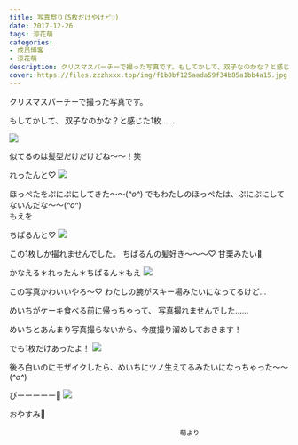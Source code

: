 ```yaml
---
title: 写真祭り(5枚だけやけど♡)
date: 2017-12-26
tags: 涼花萌
categories: 
- 成员博客
- 涼花萌
description: クリスマスパーチーで撮った写真です。もしてかして、双子なのかな？と感じた1枚……似てるのは髪型だけだけどね～～！笑れったんと♡ほっぺたをぷにぷにし...
cover: https://files.zzzhxxx.top/img/f1b0bf125aada59f34b85a1bb4a15.jpg 
---
```






クリスマスパーチーで撮った写真です。




もしてかして、
双子なのかな？と感じた1枚……

![](https://files.zzzhxxx.top/img/f1b0bf125aada59f34b85a1bb4a15.jpg)






似てるのは髪型だけだけどね～～！笑






れったんと♡
![](https://files.zzzhxxx.top/img/f1b0bf125aada59f34b85a1bb4a15-01.jpg)






ほっぺたをぷにぷにしてきた〜〜(*^o^*)
でもわたしのほっぺたは、ぷにぷにしてないんだな〜〜(*^o^*)                 
                                              もえを






ちぱるんと♡
![](https://files.zzzhxxx.top/img/f1b0bf125aada59f34b85a1bb4a15-02.jpg)





この1枚しか撮れませんでした。
ちぱるんの髪好き〜〜〜♡
甘栗みたい🌰






かなえる＊れったん＊ちぱるん＊もえ
![](https://files.zzzhxxx.top/img/f1b0bf125aada59f34b85a1bb4a15-03.jpg)





この写真かわいいやろ〜♡
わたしの腕がスキー場みたいになってるけど…






めいちがケーキ食べる前に帰っちゃって、
写真撮れませんでした……

めいちとあんまり写真撮らないから、今度撮り溜めしておきます！




でも1枚だけあったよ！
![](https://files.zzzhxxx.top/img/f1b0bf125aada59f34b85a1bb4a15-04.jpg)


後ろ白いのにモザイクしたら、めいちにツノ生えてるみたいになっちゃった〜〜(*^o^*)







ぴーーーーー🐥
![](https://files.zzzhxxx.top/img/f1b0bf125aada59f34b85a1bb4a15-05.jpg)







おやすみ💫


                                               萌より


